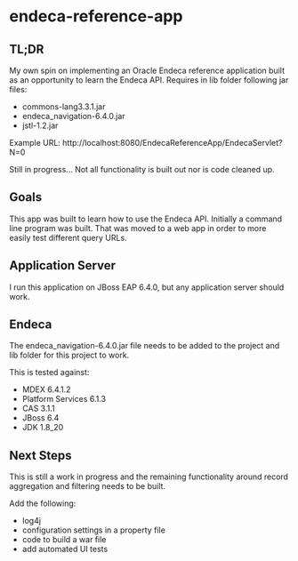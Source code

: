 # endeca-reference-app

## TL;DR

My own spin on implementing an Oracle Endeca reference application built as an opportunity to learn the Endeca API.
Requires in lib folder following jar files:
* commons-lang3.3.1.jar
* endeca_navigation-6.4.0.jar
* jstl-1.2.jar

Example URL: http://localhost:8080/EndecaReferenceApp/EndecaServlet?N=0

Still in progress... Not all functionality is built out nor is code cleaned up.

## Goals

This app was built to learn how to use the Endeca API.  Initially a command line program was built.  That was moved to
a web app in order to more easily test different query URLs.

## Application Server

I run this application on JBoss EAP 6.4.0, but any application server should work.

## Endeca

The endeca_navigation-6.4.0.jar file needs to be added to the project and lib folder for this project to work.

This is tested against:
 * MDEX 6.4.1.2
 * Platform Services 6.1.3
 * CAS 3.1.1
 * JBoss 6.4
 * JDK 1.8_20

## Next Steps

This is still a work in progress and the remaining functionality around record aggregation and filtering needs to be built.

Add the following:
* log4j
* configuration settings in a property file
* code to build a war file
* add automated UI tests
